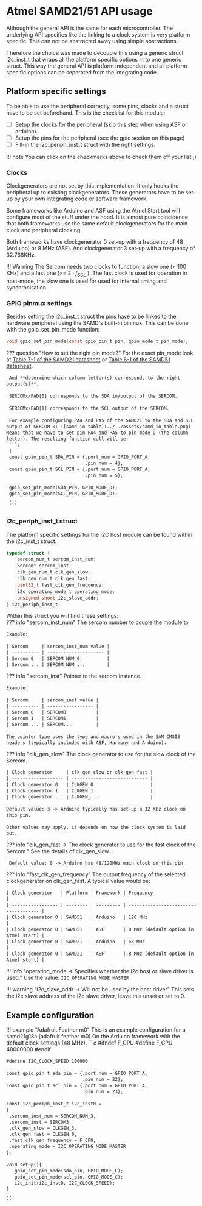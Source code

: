 # Atmel SAMD21/51 API usage

Although the general API is the same for each microcontroller. The underlying API specifics like the linking to a clock system is very platform specific. This can not be abstracted away using simple abstractions. 

Therefore the choice was made to decouple this using a generic struct i2c_inst_t that wraps all the platform specific options in to one generic struct. This way the general API is platform independent and all platform specific options can be seperated from the integrating code. 

## Platform specific settings
To be able to use the peripheral correctly, some pins, clocks and a struct have to be set beforehand. This is the checklist for this module:

- [ ] Setup the clocks for the peripheral (skip this step when using ASF or arduino).
- [ ] Setup the pins for the peripheral (see the gpio section on this page)
- [ ] Fill-in the i2c_periph_inst_t struct with the right settings.

!!! note
	You can click on the checkmarks above to check them off your list ;)

### Clocks
Clockgenerators are not set by this implementation. It only hooks the peripheral up to existing clockgenerators. These generators have to be set-up by your own integrating code or software framework. 

Some frameworks like Arduino and ASF using the Atmel Start tool will configure most of the stuff under the hood. It is almost pure coincidence that both frameworks use the same default clockgenerators for the main clock and peripheral clocking.

Both frameworks have clockgenerator 0 set-up with a frequency of 48 (Arduino) or 8 MHz (ASF). And clockgenerator 3 set-up with a frequency of 32.768KHz. 

!!! Warning
	The Sercom needs two clocks to function, a slow one (< 100 KHz) and a fast one (>= $2 \cdot f_{SCL}$ ). The fast clock is used for operation in host-mode, the slow one is used for used for internal timing and synchronisation.	


### GPIO pinmux settings

Besides setting the i2c_inst_t struct the pins have to be linked to the hardware peripheral using the SAMD's built-in pinmux. This can be done with the gpio_set_pin_mode function:

```c
void gpio_set_pin_mode(const gpio_pin_t pin, gpio_mode_t pin_mode);
```

??? question "How to set the right pin mode?"
    For the exact pin_mode look at [Table 7-1 of the SAMD21 datasheet](https://ww1.microchip.com/downloads/aemDocuments/documents/MCU32/ProductDocuments/DataSheets/SAM-D21-DA1-Family-Data-Sheet-DS40001882H.pdf) or [Table 6-1 of  the SAMD51 datasheet](https://ww1.microchip.com/downloads/aemDocuments/documents/MCU32/ProductDocuments/DataSheets/SAM-D5x-E5x-Family-Data-Sheet-DS60001507.pdf).
     
     And **determine which column letter(s) corresponds to the right output(s)**.
     
     SERCOMx/PAD[0] corresponds to the SDA in/output of the SERCOM.
     
     SERCOMx/PAD[1] corresponds to the SCL output of the SERCOM. 
     
     For example configuring PA4 and PA5 of the SAMD21 to the SDA and SCL output of SERCOM 0: ![samd io table](../../assets/samd_io_table.png) Means that we have to set pin PA4 and PA5 to pin mode D (the column letter). The resulting function call will be:
     ```c
     {
     const gpio_pin_t SDA_PIN = {.port_num = GPIO_PORT_A, 
     							 .pin_num = 4};
     const gpio_pin_t SCL_PIN = {.port_num = GPIO_PORT_A,
     							 .pin_num = 5};
     
     gpio_set_pin_mode(SDA_PIN, GPIO_MODE_D);
     gpio_set_pin_mode(SCL_PIN, GPIO_MODE_D);
     ...
     ```

### i2c_periph_inst_t struct
The platform specific settings for the I2C host module can be found within the i2c_inst_t struct. 

```c
typedef struct {
    sercom_num_t sercom_inst_num;
    Sercom* sercom_inst;
    clk_gen_num_t clk_gen_slow;
    clk_gen_num_t clk_gen_fast;
    uint32_t fast_clk_gen_frequency;
    i2c_operating_mode_t operating_mode;
    unsigned short i2c_slave_addr;
} i2c_periph_inst_t;

```


Within this struct you will find these settings:	
??? info  "sercom_inst_num"
	The sercom number to couple the module to 
	
	Example: 
    
    | Sercom     | sercom_inst_num value |
	| ---------- | --------------------- |
	| Sercom 0   | SERCOM_NUM_0          |
	| Sercom ... | SERCOM_NUM_...        |

??? info "sercom_inst"
	Pointer to the sercom instance.
	
	Example:
  
  	| Sercom     | sercom_inst value |
	| ---------- | ----------------- |
	| Sercom 0   | SERCOM0           |
	| Sercom 1   | SERCOM1           |
	| Sercom ... | SERCOM...         |

	The pointer type uses the type and macro's used in the SAM CMSIS headers (typically included with ASF, Harmony and Arduino).
??? info "clk_gen_slow"
	The clock generator to use for the slow clock of the Sercom.

	
	| Clock generator     | clk_gen_slow or clk_gen_fast |
	| ------------------- | ---------------------------- |
	| Clock generator 0   | CLKGEN_0                     |
	| Clock generator 1   | CLKGEN_1                     |
	| Clock generator ... | CLKGEN_...                   |
		
	Default value: 3 -> Arduino typically has set-up a 32 KHz clock on this pin. 
		
	Other values may apply, it depends on how the clock system is laid out.

??? info "clk_gen_fast -> The clock generator to use for the fast clock of the Sercom."
 	 See the details of clk_gen_slow...

     Default value: 0 -> Arduino has 48/120MHz main clock on this pin.

??? info "fast_clk_gen_frequency"
	The output frequency of the selected clockgenerator on clk_gen_fast.
  	A typical value would be: 
  	
  	| Clock generator   | Platform | Framework | Frequency                             |
  	| ----------------- | -------- | --------- | ------------------------------------- |
  	| Clock generator 0 | SAMD51   | Arduino   | 120 MHz                               |
  	| Clock generator 0 | SAMD51   | ASF       | 8 MHz (default option in Atmel start) |
  	| Clock generator 0 | SAMD21   | Arduino   | 48 MHz                                |
  	| Clock generator 0 | SAMD21   | ASF       | 8 MHz (default option in Atmel start) |

!!! info "operating_mode -> Specifies whether the i2c host or slave driver is used."
	Use the value: `I2C_OPERATING_MODE_MASTER`

!!! warning "i2c_slave_addr -> Will not be used by the host driver"
	This sets the i2c slave address of the i2c slave driver, leave this unset or set to 0.

## Example configuration

!!! example "Adafruit Feather m0"
	This is an example configuration for a samd21g18a (adafruit feather m0)
	On the Arduino framework with the default clock settings (48 MHz).
	```c
	#ifndef F_CPU
	#define F_CPU 48000000
	#endif
	
	#define I2C_CLOCK_SPEED 100000
	
	const gpio_pin_t sda_pin = {.port_num = GPIO_PORT_A,
								.pin_num = 22};
	const gpio_pin_t scl_pin = {.port_num = GPIO_PORT_A,
								.pin_num = 23};
	
	const i2c_periph_inst_t i2c_inst0 = 
	{
	 .sercom_inst_num = SERCOM_NUM_3,
	 .sercom_inst = SERCOM3,
	 .clk_gen_slow = CLKGEN_3,
	 .clk_gen_fast = CLKGEN_0,
	 .fast_clk_gen_frequency = F_CPU,
	 .operating_mode = I2C_OPERATING_MODE_MASTER
	};
	
	void setup(){
	   gpio_set_pin_mode(sda_pin, GPIO_MODE_C);
	   gpio_set_pin_mode(scl_pin, GPIO_MODE_C);
	   i2c_init(i2c_inst0, I2C_CLOCK_SPEED);
	}
	...
	```

